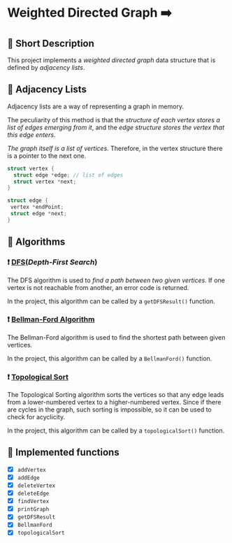 # Weighted Directed Graph :arrow_right:
## :pushpin: Short Description 
   This project implements a _weighted directed graph_ data structure that is defined by _adjacency lists_.
## :pushpin: Adjacency Lists
   Adjacency lists are a way of representing a graph in memory. 

   The peculiarity of this method is that the _structure of each vertex stores a list of edges emerging from it_, and the _edge structure stores the vertex that            this edge enters_.
   
   _The graph itself is a list of vertices_. Therefore, in the vertex structure there is a pointer to the next one.
   
   ```C
   struct vertex {
     struct edge *edge; // list of edges
     struct vertex *next;
   }
   ```
   
   ```C
   struct edge {
    vertex *endPoint;
    struct edge *next;
  }
   ```
## :pushpin: Algorithms
### :exclamation: [DFS](https://en.wikipedia.org/wiki/Depth-first_search)(_Depth-First Search_)
   The DFS algorithm is used to _find a path between two given vertices_. If one vertex is not reachable from another, an error code is returned.

   In the project, this algorithm can be called by a `getDFSResult()` function.
   
### :exclamation: [Bellman-Ford Algorithm](https://en.wikipedia.org/wiki/Bellman%E2%80%93Ford_algorithm)
   The Bellman-Ford algorithm is used to find the shortest path between given vertices.

   In the project, this algorithm can be called by a `BellmanFord()` function.
   
### :exclamation: [Topological Sort](https://en.wikipedia.org/wiki/Topological_sorting)
   The Topological Sorting algorithm sorts the vertices so that any edge leads from a lower-numbered vertex to a higher-numbered vertex. Since if there are cycles in      the graph, such sorting is impossible, so it can be used to check for acyclicity.

   In the project, this algorithm can be called by a `topologicalSort()` function.
## :pushpin:  Implemented functions
   - [x] `addVertex`
   - [x] `addEdge`
   - [x] `deleteVertex`
   - [x] `deleteEdge`
   - [x] `findVertex`
   - [x] `printGraph`
   - [x] `getDFSResult`
   - [x] `BellmanFord`
   - [x] `topologicalSort`    

